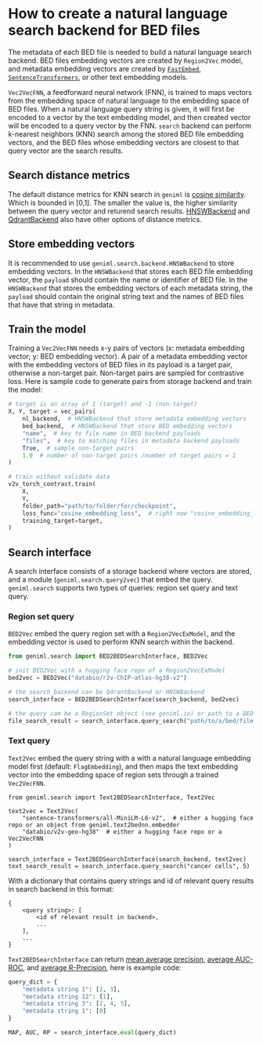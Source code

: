 # How to create a natural language search backend for BED files
The metadata of each BED file is needed to build a natural language search backend. BED files embedding vectors are created by
`Region2Vec` model, and metadata embedding vectors are created by [`FastEmbed`](https://github.com/qdrant/fastembed), [`SentenceTransformers`](https://www.sbert.net/), or other text embedding models.

`Vec2VecFNN`, a feedforward neural network (FNN), is trained to maps vectors from the embedding space of natural language to the embedding
space of BED files. When a natural language query string is given, it will first be encoded to a vector by the text embedding model, and then created 
vector will be encoded to a query vector by the FNN. `search` backend can perform k-nearest neighbors (KNN) search among the stored BED
file embedding vectors, and the BED files whose embedding vectors are closest to that query vector are the search results.

## Search distance metrics

The default distance metrics for KNN search in `geniml` is [cosine similarity](https://en.wikipedia.org/wiki/Cosine_similarity). Which is bounded in [0,1]. The smaller the value is, the higher similarity between the query vector and returend search results. [HNSWBackend](https://github.com/nmslib/hnswlib?tab=readme-ov-file#python-bindings) and [QdrantBackend](https://qdrant.tech/documentation/concepts/search/#metrics) also have other options of distance metrics.

## Store embedding vectors
It is recommended to use `geniml.search.backend.HNSWBackend` to store embedding vectors. In the `HNSWBackend` that stores each BED file embedding
vector, the `payload` should contain the name or identifier of BED file. In the `HNSWBackend` that stores the embedding vectors of each 
metadata string, the `payload` should contain the original string text and the names of BED files that have that string in metadata.

## Train the model
Training a `Vec2VecFNN` needs x-y pairs of vectors (x: metadata embedding vector; y: BED embedding vector). A pair of a metadata embedding
vector with the embedding vectors of BED files in its payload is a target pair, otherwise a non-target pair. Non-target pairs are sampled for
contrastive loss. Here is sample code to generate pairs from storage backend and train the model:

```python
# target is an array of 1 (target) and -1 (non-target) 
X, Y, target = vec_pairs(
    nl_backend,  # HNSWBackend that store metadata embedding vectors
    bed_backend,  # HNSWBackend that store BED embedding vectors
    "name",  # key to file name in BED backend payloads
    "files",  # key to matching files in metadata backend payloads
    True,  # sample non-target pairs
    1.0  # number of non-target pairs /number of target pairs = 1
)

# train without validate data
v2v_torch_contrast.train(
    X,
    Y,
    folder_path="path/to/folder/for/checkpoint",
    loss_func="cosine_embedding_loss",  # right now "cosine_embedding_loss" is the only contrastive loss function available
    training_target=target,
)

```

## Search interface
A search interface consists of a storage backend where vectors are stored, and a module (`geniml.search.query2vec`) that embed the query.
`geniml.search` supports two types of queries: region set query and text query. 

### Region set query

`BED2Vec` embed the query region set with a `Region2VecExModel`, and the embedding vector is used to perform KNN search within the backend.

```python
from geniml.search import BED2BEDSearchInterface, BED2Vec

# init BED2Vec with a hugging face repo of a Region2VecExModel
bed2vec = BED2Vec("databio/r2v-ChIP-atlas-hg38-v2")

# the search_backend can be QdrantBackend or HNSWBackend
search_interface = BED2BEDSearchInterface(search_backend, bed2vec)

# the query cam be a RegionSet object (see geniml.io) or path to a BED file in disk
file_search_result = search_interface.query_search("path/to/a/bed/file.bed", 5)
```

### Text query

`Text2Vec` embed the query string with a with a natural language embedding model first (default: `FlagEmbedding`), and then maps the text embedding vector into the embedding space of region sets through a trained `Vec2VecFNN`.

```
from geniml.search import Text2BEDSearchInterface, Text2Vec

text2vec = Text2Vec(
    "sentence-transformers/all-MiniLM-L6-v2",  # either a hugging face repo or an object from geniml.text2bednn.embedder
    "databio/v2v-geo-hg38"  # either a hugging face repo or a Vec2VecFNN
)

search_interface = Text2BEDSearchInterface(search_backend, text2vec)
text_search_result = search_interface.query_search("cancer cells", 5)
```

With a dictionary that contains query strings and id of relevant query results in search backend in this format:

```
{
    <query string>: [
        <id of relevant result in backend>,
        ...    
    ],
    ...
}
```

`Text2BEDSearchInterface` can return [mean average precision](https://www.youtube.com/watch?v=pM6DJ0ZZee0&t=157s), [average AUC-ROC](https://nlp.stanford.edu/IR-book/pdf/08eval.pdf), and [average R-Precision](https://link.springer.com/referenceworkentry/10.1007/978-0-387-39940-9_491), here is example code:

```python
query_dict = {
    "metadata string 1": [2, 3],
    "metadata string 12": [1],
    "metadata string 3": [2, 4, 5],
    "metadata string 1": [0]
}

MAP, AUC, RP = search_interface.eval(query_dict)
```



